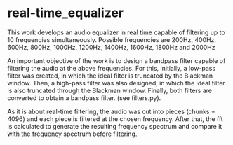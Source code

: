 # real-time_equalizer

This work develops an audio equalizer in real time capable of filtering up to 10 frequencies simultaneously. Possible frequencies are 200Hz, 400Hz, 600Hz, 800Hz, 1000Hz, 1200Hz, 1400Hz, 1600Hz, 1800Hz and 2000Hz

An important objective of the work is to design a bandpass filter capable of filtering the audio at the above frequencies. For this, initially, a low-pass filter was created, in which the ideal filter is truncated by the Blackman window. Then, a high-pass filter was also designed, in which the ideal filter is also truncated through the Blackman window. Finally, both filters are converted to obtain a bandpass filter. (see filters.py).

As it is about real-time filtering, the audio was cut into pieces (chunks = 4096) and each piece is filtered at the chosen frequency. After that, the fft is calculated to generate the resulting frequency spectrum and compare it with the frequency spectrum before filtering.
